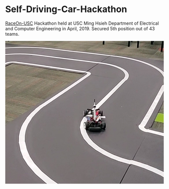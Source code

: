 # Self-Driving-Car-Hackathon
[RaceOn-USC](https://minghsiehece.usc.edu/race-on/) Hackathon held at USC Ming Hsieh Department of Electrical and Computer Engineering in April, 2019.
Secured 5th position out of 43 teams.


![Car](Images/car.png)
